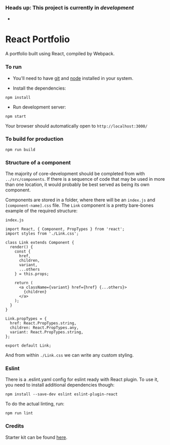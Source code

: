 ### Heads up: This project is currently in *development*
-
# React Portfolio
A portfolio built using React, compiled by Webpack.

### To run

* You'll need to have [git](https://git-scm.com/) and [node](https://nodejs.org/en/) installed in your system.

* Install the dependencies:

```
npm install
```

* Run development server:

```
npm start
```

Your browser should automatically open to `http://localhost:3000/`

### To build for production

```
npm run build
```

### Structure of a component 

The majority of core-development should be completed from with `../src/components`. If there is a sequence of code that may be used in more than one location, it would probably be best served as being its own component. 

Components are stored in a folder, where there will be an `index.js` and `[component-name].css` file. The `Link` component is a pretty bare-bones example of the required structure:

`index.js`

```
import React, { Component, PropTypes } from 'react';
import styles from './Link.css';

class Link extends Component {
  render() {
    const { 
      href,
      children,
      variant,
      ...others
    } = this.props;

    return (
      <a className={variant} href={href} {...others}>
        {children}
      </a>
    );
  }
}

Link.propTypes = {
  href: React.PropTypes.string,
  children: React.PropTypes.any,
  variant: React.PropTypes.string,
};

export default Link;
```

And from within `./Link.css` we can write any custom styling.

### Eslint
There is a .eslint.yaml config for eslint ready with React plugin.
To use it, you need to install additional dependencies though:

```
npm install --save-dev eslint eslint-plugin-react
```

To do the actual linting, run:

```
npm run lint
```

### Credits 

Starter kit can be found [here](https://github.com/alicoding/react-webpack-babel).